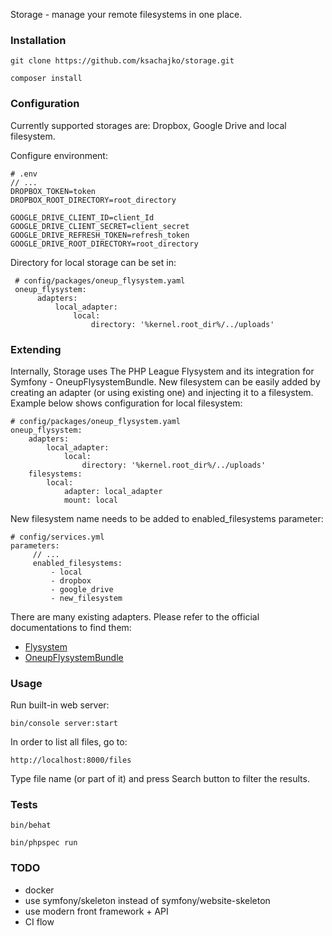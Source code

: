 Storage - manage your remote filesystems in one place.

### Installation

    git clone https://github.com/ksachajko/storage.git
     
    composer install

### Configuration

Currently supported storages are: Dropbox, Google Drive and local filesystem.

Configure environment:

    # .env
    // ...
    DROPBOX_TOKEN=token
    DROPBOX_ROOT_DIRECTORY=root_directory
      
    GOOGLE_DRIVE_CLIENT_ID=client_Id
    GOOGLE_DRIVE_CLIENT_SECRET=client_secret
    GOOGLE_DRIVE_REFRESH_TOKEN=refresh_token
    GOOGLE_DRIVE_ROOT_DIRECTORY=root_directory

Directory for local storage can be set in:

     # config/packages/oneup_flysystem.yaml
     oneup_flysystem:
          adapters:
              local_adapter:
                  local:
                      directory: '%kernel.root_dir%/../uploads'

### Extending

Internally, Storage uses The PHP League Flysystem and its integration for Symfony - OneupFlysystemBundle.
New filesystem can be easily added by creating an adapter (or using existing one) and injecting it to a
filesystem. Example below shows configuration for local filesystem:

    # config/packages/oneup_flysystem.yaml
    oneup_flysystem:
        adapters:
            local_adapter:
                local:
                    directory: '%kernel.root_dir%/../uploads'
        filesystems:
            local:
                adapter: local_adapter
                mount: local

New filesystem name needs to be added to enabled_filesystems parameter:

    # config/services.yml
    parameters:
         // ...
         enabled_filesystems:
             - local
             - dropbox
             - google_drive
             - new_filesystem

There are many existing adapters. Please refer to the official documentations to find them:

- [Flysystem](https://github.com/thephpleague/flysystem)
- [OneupFlysystemBundle](https://github.com/1up-lab/OneupFlysystemBundle)

### Usage

Run built-in web server:

    bin/console server:start

In order to list all files, go to:

    http://localhost:8000/files

Type file name (or part of it) and press Search button to filter the results.

### Tests

    bin/behat
     
    bin/phpspec run

### TODO
- docker
- use symfony/skeleton instead of symfony/website-skeleton
- use modern front framework + API
- CI flow
